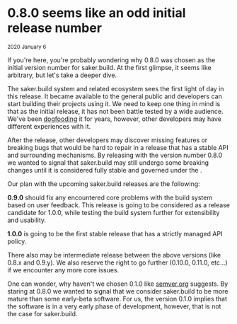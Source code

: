 # 0.8.0 seems like an odd initial release number

<small>2020 January 6</small>

If you're here, you're probably wondering why 0.8.0 was chosen as the initial version number for saker.build. At the first glimpse, it seems like arbitrary, but let's take a deeper dive.

The saker.build system and related ecosystem sees the first light of day in this release. It became available to the general public and developers can start building their projects using it. We need to keep one thing in mind is that as the initial release, it has not been battle tested by a wide audience. We've been [dogfooding](https://en.wikipedia.org/wiki/Eating_your_own_dog_food) it for years, however, other developers may have different experiences with it.

After the release, other developers may discover missing features or breaking bugs that would be hard to repair in a release that has a stable API and surrounding mechanisms. By releasing with the version number 0.8.0 we wanted to signal that saker.build may still undergo some breaking changes until it is considered fully stable and governed under the [](root:/saker.build/doc/extending/api.html#api-change-policy).

Our plan with the upcoming saker.build releases are the following:

**0.9.0** should fix any encountered core problems with the build system based on user feedback. This release is going to be considered as a release candidate for 1.0.0, while testing the build system further for extensibility and usability.

**1.0.0** is going to be the first stable release that has a strictly managed API policy.

There also may be intermediate release between the above versions (like 0.8.x and 0.9.y). We also reserve the right to go further (0.10.0, 0.11.0, etc...) if we encounter any more core issues.

One can wonder, why haven't we chosen 0.1.0 like [semver.org](https://semver.org/#how-should-i-deal-with-revisions-in-the-0yz-initial-development-phase) suggests. By staring at 0.8.0 we wanted to signal that we consider saker.build to be more mature than some early-beta software. For us, the version 0.1.0 implies that the software is in a very early phase of development, however, that is not the case for saker.build. 
